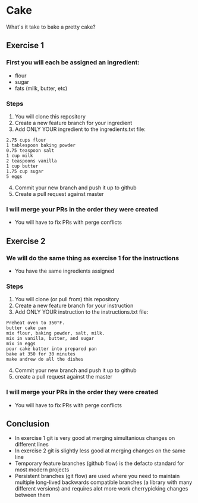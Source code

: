 # Cake
What's it take to bake a pretty cake?

## Exercise 1
### First you will each be assigned an ingredient:
* flour
* sugar
* fats (milk, butter, etc)
### Steps
1) You will clone this repository
2) Create a new feature branch for your ingredient
3) Add ONLY YOUR ingredient to the ingredients.txt file:
```
2.75 cups flour
1 tablespoon baking powder
0.75 teaspoon salt
1 cup milk
2 teaspoons vanilla
1 cup butter
1.75 cup sugar
5 eggs
```
4) Commit your new branch and push it up to github
5) Create a pull request against master
### I will merge your PRs in the order they were created
* You will have to fix PRs with perge conflicts

## Exercise 2
### We will do the same thing as exercise 1 for the instructions
* You have the same ingredients assigned
### Steps
1) You will clone (or pull from) this repository
2) Create a new feature branch for your instruction
3) Add ONLY YOUR instruction to the instructions.txt file:
```
Preheat oven to 350°F.
butter cake pan
mix flour, baking powder, salt, milk.
mix in vanilla, butter, and sugar
mix in eggs
pour cake batter into prepared pan
bake at 350 for 30 minutes
make andrew do all the dishes
```
4) Commit your new branch and push it up to github
5) create a pull request against the master
### I will merge your PRs in the order they were created
* You will have to fix PRs with perge conflicts

## Conclusion
* In exercise 1 git is very good at merging simultanious changes on different lines
* In exercise 2 git is slightly less good at merging changes on the same line
* Temporary feature branches (github flow) is the defacto standard for most modern projects
* Persistent branches (git flow) are used where you need to maintain multiple long-lived backwards compatible branches (a library with many different versions) and requires alot more work cherrypicking changes between them

